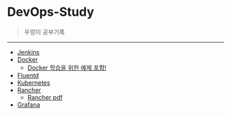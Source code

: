 # DevOps-Study
> 우렁이 공부기록

<hr />

- [Jenkins](https://github.com/DevOps-StudyRoom/DevOps-Study/blob/main/Jenkins/jenkins.md)
- [Docker](https://github.com/DevOps-StudyRoom/DevOps-Study/blob/147c4fe685a699baab7d4f62159d897189de9553/Docker/Docker.md)
  + [Docker 학습을 위한 예제 포함!](https://github.com/DevOps-StudyRoom/DevOps-Study/blob/main/Docker/DockerEx.md)
- [Fluentd](https://github.com/DevOps-StudyRoom/DevOps-Study/blob/main/EFK/Fluentd.md)
- [Kubernetes](https://github.com/DevOps-StudyRoom/DevOps-Study/blob/main/Kubernetes/Kubernetes.md)
- [Rancher](https://github.com/DevOps-StudyRoom/DevOps-Study/blob/main/Rancher/Rancher.md)
  - [Rancher pdf](https://github.com/DevOps-StudyRoom/DevOps-Study/blob/main/Rancher/Rancher.pdf)
- [Grafana](https://github.com/DevOps-StudyRoom/DevOps-Study/blob/main/Grafana/grafana.md)
